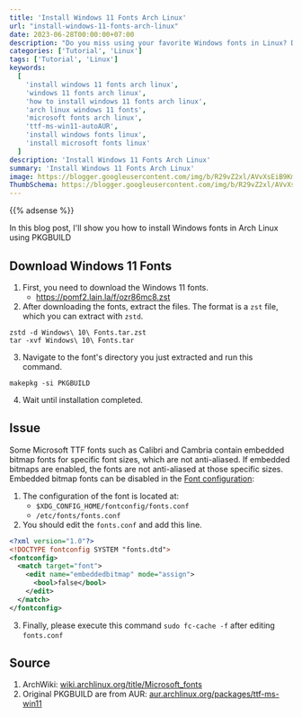 ```yaml
---
title: 'Install Windows 11 Fonts Arch Linux'
url: "install-windows-11-fonts-arch-linux"
date: 2023-06-28T00:00:00+07:00
description: "Do you miss using your favorite Windows fonts in Linux? Don't worry, it's easy to install them! In this blog post, I'll show you how to install Windows fonts in Arch Linux."
categories: ['Tutorial', 'Linux']
tags: ['Tutorial', 'Linux']
keywords:
  [
    'install windows 11 fonts arch linux',
    'windows 11 fonts arch linux',
    'how to install windows 11 fonts arch linux',
    'arch linux windows 11 fonts',
    'microsoft fonts arch linux',
    'ttf-ms-win11-autoAUR',
    'install windows fonts linux',
    'install microsoft fonts linux'
  ]
description: 'Install Windows 11 Fonts Arch Linux'
summary: 'Install Windows 11 Fonts Arch Linux'
image: https://blogger.googleusercontent.com/img/b/R29vZ2xl/AVvXsEiB9KmwxElIwG9jVUuI6TGA1yRNWiN5IwL8uNIF3NXhqd--bU-Tetg-f6mDgJ4BOvP7QwzuFUx6TU5shatoDTkS5IlK7jynk7KL96rn0NNNFUikxZwFmreDv1G8J4itLVyXudDHKKPH4VpzA093OOy7v84fkoIX8Le-NnDbi-a-Hh-usyBxuxqvE_RkkfjN/s80-rw/Arch-linux-logo.png
ThumbSchema: https://blogger.googleusercontent.com/img/b/R29vZ2xl/AVvXsEiB9KmwxElIwG9jVUuI6TGA1yRNWiN5IwL8uNIF3NXhqd--bU-Tetg-f6mDgJ4BOvP7QwzuFUx6TU5shatoDTkS5IlK7jynk7KL96rn0NNNFUikxZwFmreDv1G8J4itLVyXudDHKKPH4VpzA093OOy7v84fkoIX8Le-NnDbi-a-Hh-usyBxuxqvE_RkkfjN/s0/Arch-linux-logo.png
---
```


{{% adsense %}}

In this blog post, I'll show you how to install Windows fonts in Arch Linux using PKGBUILD

## Download Windows 11 Fonts

1. First, you need to download the Windows 11 fonts.
    + https://pomf2.lain.la/f/ozr86mc8.zst
2. After downloading the fonts, extract the files. The format is a `zst` file, which you can extract with `zstd`.

```fish
zstd -d Windows\ 10\ Fonts.tar.zst
tar -xvf Windows\ 10\ Fonts.tar
```

3. Navigate to the font's directory you just extracted and run this command.
```fish
makepkg -si PKGBUILD
```
4. Wait until installation completed.

## Issue
Some Microsoft TTF fonts such as Calibri and Cambria contain embedded bitmap fonts for specific font sizes, which are not anti-aliased. If embedded bitmaps are enabled, the fonts are not anti-aliased at those specific sizes. Embedded bitmap fonts can be disabled in the [Font configuration](https://wiki.archlinux.org/title/Font_configuration):

1. The configuration of the font is located at:
    + `$XDG_CONFIG_HOME/fontconfig/fonts.conf`
    + `/etc/fonts/fonts.conf`
2. You should edit the `fonts.conf` and add this line.

```xml
<?xml version="1.0"?>
<!DOCTYPE fontconfig SYSTEM "fonts.dtd">
<fontconfig>
  <match target="font">
    <edit name="embeddedbitmap" mode="assign">
      <bool>false</bool>
    </edit>
  </match>
</fontconfig>
```
3. Finally, please execute this command `sudo fc-cache -f` after editing `fonts.conf`

## Source

1. ArchWiki: [wiki.archlinux.org/title/Microsoft_fonts](https://wiki.archlinux.org/title/Microsoft_fonts#Disable_embedded_bitmap_fonts)
2. Original PKGBUILD are from AUR: [aur.archlinux.org/packages/ttf-ms-win11](https://aur.archlinux.org/packages/ttf-ms-win11)
